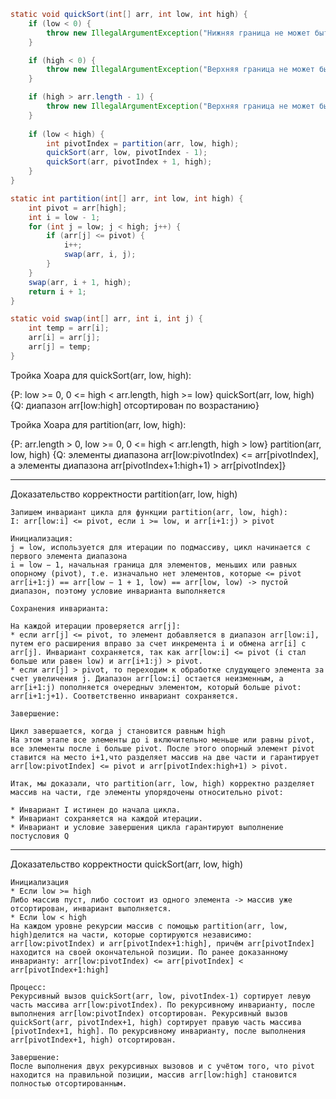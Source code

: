 ```java
static void quickSort(int[] arr, int low, int high) {
    if (low < 0) {
        throw new IllegalArgumentException("Нижняя граница не может быть меньше 0");
    }

    if (high < 0) {
        throw new IllegalArgumentException("Верхняя граница не может быть меньше 0");
    }

    if (high > arr.length - 1) {
        throw new IllegalArgumentException("Верхняя граница не может быть больше длины массива");
    }
    
    if (low < high) {
        int pivotIndex = partition(arr, low, high);
        quickSort(arr, low, pivotIndex - 1);
        quickSort(arr, pivotIndex + 1, high);
    }
}

static int partition(int[] arr, int low, int high) {
    int pivot = arr[high];
    int i = low - 1;
    for (int j = low; j < high; j++) {
        if (arr[j] <= pivot) {
            i++;
            swap(arr, i, j);
        }
    }
    swap(arr, i + 1, high);
    return i + 1;
}

static void swap(int[] arr, int i, int j) {
    int temp = arr[i];
    arr[i] = arr[j];
    arr[j] = temp;
}
```

Тройка Хоара для quickSort(arr, low, high):

{P: low >= 0, 0 <= high < arr.length, high >= low} quickSort(arr, low, high) {Q: диапазон arr[low:high] отсортирован по возрастанию}

Тройка Хоара для partition(arr, low, high):

{P: arr.length > 0, low >= 0, 0 <= high < arr.length, high > low} partition(arr, low, high) {Q: элементы диапазона arr[low:pivotIndex) <= arr[pivotIndex], а элементы диапазона arr[pivotIndex+1:high+1) > arr[pivotIndex]}


---

Доказательство корректности partition(arr, low, high)

    Запишем инвариант цикла для функции partition(arr, low, high):
    I: arr[low:i] <= pivot, если i >= low, и arr[i+1:j) > pivot

    Инициализация:
    j = low, используется для итерации по подмассиву, цикл начинается с первого элемента диапазона
    i = low − 1, начальная граница для элементов, меньших или равных опорному (pivot), т.е. изначально нет элементов, которые <= pivot
    arr[i+1:j) == arr[low − 1 + 1, low) == arr[low, low) -> пустой диапазон, поэтому условие инварианта выполняется

    Сохранения инварианта:

    На каждой итерации проверяется arr[j]:
    * если arr[j] <= pivot, то элемент добавляется в диапазон arr[low:i], путем его расширения вправо за счет инкремента i и обмена arr[i] с arr[j]. Инвариант сохраняется, так как arr[low:i] <= pivot (i стал больше или равен low) и arr[i+1:j) > pivot.
    * если arr[j] > pivot, то переходим к обработке слудующего элемента за счет увеличения j. Диапазон arr[low:i] остается неизменным, а arr[i+1:j) пополняется очередныv элементом, который больше pivot: arr[i+1:j+1). Соответственно инвариант сохраняется.

    Завершение:

    Цикл завершается, когда j становится равным high
    На этом этапе все элементы до i включительно меньше или равны pivot, все элементы после i больше pivot. После этого опорный элемент pivot ставится на место i+1,что разделяет массив на две части и гарантирует arr[low:pivotIndex] <= pivot и arr[pivotIndex:high+1) > pivot.

    Итак, мы доказали, что partition(arr, low, high) корректно разделяет массив на части, где элементы упорядочены относительно pivot:

    * Инвариант I истинен до начала цикла.
    * Инвариант сохраняется на каждой итерации.
    * Инвариант и условие завершения цикла гарантируют выполнение постусловия Q

---

Доказательство корректности quickSort(arr, low, high)

    Инициализация
    * Если low >= high
    Либо массив пуст, либо состоит из одного элемента -> массив уже отсортирован, инвариант выполняется.
    * Если low < high
    На каждом уровне рекурсии массив с помощью partition(arr, low, high)делится на части, которые сортируются независимо: arr[low:pivotIndex) и arr[pivotIndex+1:high], причём arr[pivotIndex] находится на своей окончательной позиции. По ранее доказанному инварианту: arr[low:pivotIndex) <= arr[pivotIndex] < arr[pivotIndex+1:high]

    Процесс:
    Рекурсивный вызов quickSort(arr, low, pivotIndex-1) сортирует левую часть массива arr[low:pivotIndex). По рекурсивному инварианту, после выполнения arr[low:pivotIndex) отсортирован. Рекурсивный вызов quickSort(arr, pivotIndex+1, high) сортирует правую часть массива [pivotIndex+1, high]. По рекурсивному инварианту, после выполнения arr[pivotIndex+1, high) отсортирован.
    
    Завершение:
    После выполнения двух рекурсивных вызовов и с учётом того, что pivot находится на правильной позиции, массив arr[low:high] становится полностью отсортированным.